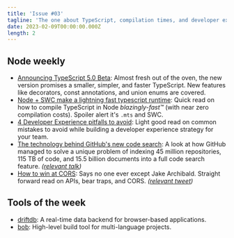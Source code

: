 ```yaml
---
title: 'Issue #03'
tagline: 'The one about TypeScript, compilation times, and developer experience'
date: 2023-02-09T00:00:00.000Z
length: 2
---
```


## Node weekly

* [Announcing TypeScript 5.0 Beta](https://dub.sh/P3qE3iL): Almost fresh out of the oven, the new version promises a smaller, simpler, and faster TypeScript. New features like decorators, const annotations, and union enums are covered.
* [Node + SWC make a lightning fast typescript runtime](https://dub.sh/vHD8Q3p): Quick read on how to compile TypeScript in Node *blazingly-fast™* (with near zero compilation costs). Spoiler alert it's `.mts` and SWC.
* [4 Developer Experience pitfalls to avoid](https://dub.sh/uQOplUr): Light good read on common mistakes to avoid while building a developer experience strategy for your team.
* [The technology behind GitHub's new code search](https://dub.sh/y2yGobf): A look at how GitHub managed to solve a unique problem of indexing 45 million repositories, 115 TB of code, and 15.5 billion documents into a full code search feature. *([relevant talk](https://dub.sh/IKRCRlF))*
* [How to win at CORS](https://dub.sh/L2aMMKH): Says no one ever except Jake Archibald. Straight forward read on APIs, bear traps, and CORS. *([relevant tweet](https://twitter.com/jaffathecake/status/1622936551234609154))*

## Tools of the week

* [driftdb](https://dub.sh/UplZqoz): A real-time data backend for browser-based applications.
* [bob](https://dub.sh/jhEXAbl): High-level build tool for multi-language projects.
